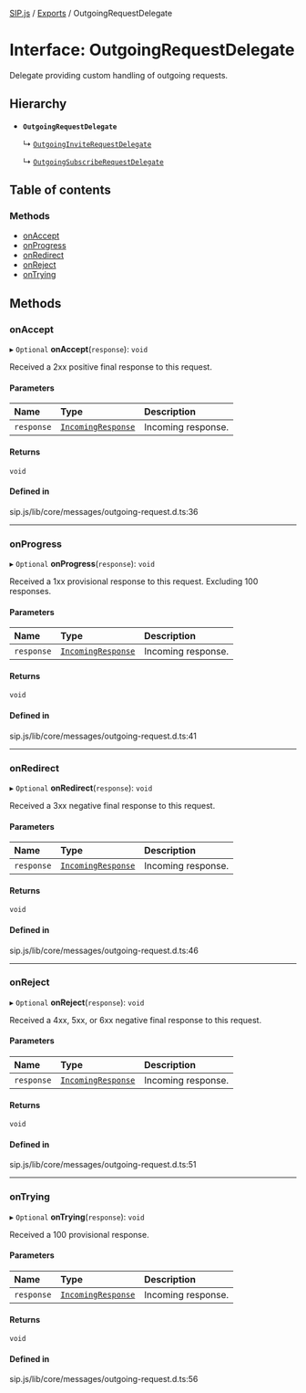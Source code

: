 [SIP.js](../README.md) / [Exports](../modules.md) / OutgoingRequestDelegate

# Interface: OutgoingRequestDelegate

Delegate providing custom handling of outgoing requests.

## Hierarchy

- **`OutgoingRequestDelegate`**

  ↳ [`OutgoingInviteRequestDelegate`](OutgoingInviteRequestDelegate.md)

  ↳ [`OutgoingSubscribeRequestDelegate`](OutgoingSubscribeRequestDelegate.md)

## Table of contents

### Methods

- [onAccept](OutgoingRequestDelegate.md#onaccept)
- [onProgress](OutgoingRequestDelegate.md#onprogress)
- [onRedirect](OutgoingRequestDelegate.md#onredirect)
- [onReject](OutgoingRequestDelegate.md#onreject)
- [onTrying](OutgoingRequestDelegate.md#ontrying)

## Methods

### onAccept

▸ `Optional` **onAccept**(`response`): `void`

Received a 2xx positive final response to this request.

#### Parameters

| Name | Type | Description |
| :------ | :------ | :------ |
| `response` | [`IncomingResponse`](IncomingResponse.md) | Incoming response. |

#### Returns

`void`

#### Defined in

sip.js/lib/core/messages/outgoing-request.d.ts:36

___

### onProgress

▸ `Optional` **onProgress**(`response`): `void`

Received a 1xx provisional response to this request. Excluding 100 responses.

#### Parameters

| Name | Type | Description |
| :------ | :------ | :------ |
| `response` | [`IncomingResponse`](IncomingResponse.md) | Incoming response. |

#### Returns

`void`

#### Defined in

sip.js/lib/core/messages/outgoing-request.d.ts:41

___

### onRedirect

▸ `Optional` **onRedirect**(`response`): `void`

Received a 3xx negative final response to this request.

#### Parameters

| Name | Type | Description |
| :------ | :------ | :------ |
| `response` | [`IncomingResponse`](IncomingResponse.md) | Incoming response. |

#### Returns

`void`

#### Defined in

sip.js/lib/core/messages/outgoing-request.d.ts:46

___

### onReject

▸ `Optional` **onReject**(`response`): `void`

Received a 4xx, 5xx, or 6xx negative final response to this request.

#### Parameters

| Name | Type | Description |
| :------ | :------ | :------ |
| `response` | [`IncomingResponse`](IncomingResponse.md) | Incoming response. |

#### Returns

`void`

#### Defined in

sip.js/lib/core/messages/outgoing-request.d.ts:51

___

### onTrying

▸ `Optional` **onTrying**(`response`): `void`

Received a 100 provisional response.

#### Parameters

| Name | Type | Description |
| :------ | :------ | :------ |
| `response` | [`IncomingResponse`](IncomingResponse.md) | Incoming response. |

#### Returns

`void`

#### Defined in

sip.js/lib/core/messages/outgoing-request.d.ts:56
